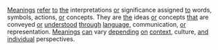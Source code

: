 [Meanings](./meanings.md) [refer](./refer.md) [to](./to.md) [the](./the.md) interpretations [or](./or.md) significance assigned [to](./to.md) words, symbols, actions, [or](./or.md) concepts. They are [the](./the.md) ideas [or](./or.md) concepts [that](./that.md) are conveyed [or](./or.md) [understood](./understood.md) [through](./through.md) [language,](./language.md) communication, [or](./or.md) representation. [Meanings](./meanings.md) [can](./can.md) vary [depending](./depending.md) [on](./on.md) [context,](./context.md) culture, [and](./and.md) [individual](./individual.md) perspectives.